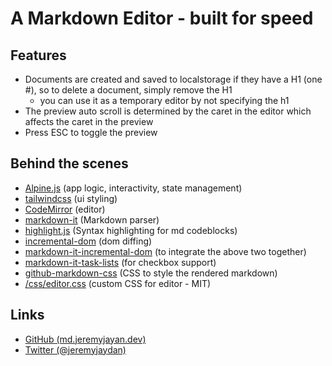 # A Markdown Editor - built for speed

## Features
- Documents are created and saved to localstorage if they have a H1 (one #), so to delete a document, simply remove the H1
	- you can use it as a temporary editor by not specifying the h1
- The preview auto scroll is determined by the caret in the editor which affects the caret in the preview
- Press ESC to toggle the preview

## Behind the scenes
- [Alpine.js](https://alpinejs.dev/) (app logic, interactivity, state management)
- [tailwindcss](https://tailwindcss.com/) (ui styling)
- [CodeMirror](https://github.com/codemirror/CodeMirror) (editor)
- [markdown-it](https://github.com/markdown-it/markdown-it) (Markdown parser)
- [highlight.js](https://github.com/highlightjs/highlight.js) (Syntax highlighting for md codeblocks)
- [incremental-dom](https://github.com/google/incremental-dom) (dom diffing)
- [markdown-it-incremental-dom](https://github.com/yhatt/markdown-it-incremental-dom) (to integrate the above two together)
- [markdown-it-task-lists](https://github.com/revin/markdown-it-task-lists) (for checkbox support)
- [github-markdown-css](https://github.com/sindresorhus/github-markdown-css) (CSS to style the rendered markdown)
- [/css/editor.css](https://md.jeremyjaydan.dev/css/editor.css) (custom CSS for editor - MIT)

## Links
- [GitHub (md.jeremyjayan.dev)](https://github.com/jeremyjaydan/md.jeremyjaydan.dev)
- [Twitter (@jeremyjaydan)](https://twitter.com/jeremyjaydan)